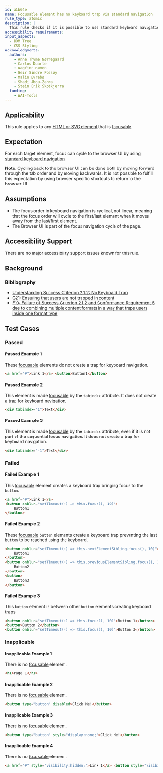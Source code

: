 ```yaml
---
id: a1b64e
name: Focusable element has no keyboard trap via standard navigation
rule_type: atomic
description: |
  This rule checks if it is possible to use standard keyboard navigation to navigate through all content on a web page without becoming trapped in any element.
accessibility_requirements:
input_aspects:
  - DOM Tree
  - CSS Styling
acknowledgments:
  authors:
    - Anne Thyme Nørregaard
    - Carlos Duarte
    - Dagfinn Rømen
    - Geir Sindre Fossøy
    - Malin Øvrebø
    - Shadi Abou-Zahra
    - Stein Erik Skotkjerra
  funding:
    - WAI-Tools
---
```


## Applicability

This rule applies to any [HTML or SVG element][] that is [focusable][].

## Expectation

For each target element, focus can cycle to the browser UI by using [standard keyboard navigation](#standard-keyboard-navigation).

**Note:** Cycling back to the browser UI can be done both by moving forward through the tab order and by moving backwards. It is not possible to fulfill this expectation by using browser specific shortcuts to return to the browser UI.

## Assumptions

- The focus order in keyboard navigation is cyclical, not linear, meaning that the focus order will cycle to the first/last element when it moves away from the last/first element.
- The Browser UI is part of the focus navigation cycle of the page.

## Accessibility Support

There are no major accessibility support issues known for this rule.

## Background

### Bibliography

- [Understanding Success Criterion 2.1.2: No Keyboard Trap](https://www.w3.org/WAI/WCAG21/Understanding/no-keyboard-trap.html)
- [G21: Ensuring that users are not trapped in content](https://www.w3.org/WAI/WCAG21/Techniques/general/G21)
- [F10: Failure of Success Criterion 2.1.2 and Conformance Requirement 5 due to combining multiple content formats in a way that traps users inside one format type](https://www.w3.org/WAI/WCAG21/Techniques/failures/F10)

## Test Cases

### Passed

#### Passed Example 1

These [focusable][] elements do not create a trap for keyboard navigation.

```html
<a href="#">Link 1</a> <button>Button1</button>
```

#### Passed Example 2

This element is made [focusable][] by the `tabindex` attribute. It does not create a trap for keyboard navigation.

```html
<div tabindex="1">Text</div>
```

#### Passed Example 3

This element is made [focusable][] by the `tabindex` attribute, even if it is not part of the sequential focus navigation. It does not create a trap for keyboard navigation.

```html
<div tabindex="-1">Text</div>
```

### Failed

#### Failed Example 1

This [focusable][] element creates a keyboard trap bringing focus to the `button`.

```html
<a href="#">Link 1</a>
<button onblur="setTimeout(() => this.focus(), 10)">
	Button1
</button>
```

#### Failed Example 2

These [focusable][] `button` elements create a keyboard trap preventing the last `button` to be reached using the keyboard.

```html
<button onblur="setTimeout(() => this.nextElementSibling.focus(), 10)">
	Button1
</button>
<button onblur="setTimeout(() => this.previousElementSibling.focus(), 10)">
	Button2
</button>
<button>
	Button3
</button>
```

#### Failed Example 3

This `button` element is between other `button` elements creating keyboard traps.

```html
<button onblur="setTimeout(() => this.focus(), 10)">Button 1</button>
<button>Button 2</button>
<button onblur="setTimeout(() => this.focus(), 10)">Button 3</button>
```

### Inapplicable

#### Inapplicable Example 1

There is no [focusable][] element.

```html
<h1>Page 1</h1>
```

#### Inapplicable Example 2

There is no [focusable][] element.

```html
<button type="button" disabled>Click Me!</button>
```

#### Inapplicable Example 3

There is no [focusable][] element.

```html
<button type="button" style="display:none;">Click Me!</button>
```

#### Inapplicable Example 4

There is no [focusable][] element.

```html
<a href="#" style="visibility:hidden;">Link 1</a> <button style="visibility:hidden;">Button1</button>
```

[focusable]: #focusable 'Definition of focusable'
[html or svg element]: #namespaced-element
